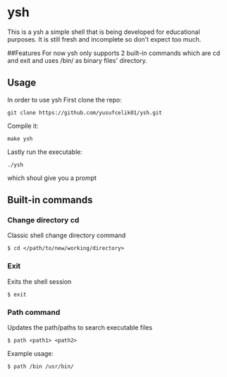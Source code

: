 # ysh
This is a ysh a simple shell that is being developed for educational purposes. It is still fresh and incomplete so don't expect too much.

##Features
For now ysh only supports 2 built-in commands which are cd and exit and uses /bin/ as binary files' directory.

## Usage
In order to use ysh 
First clone the repo:
```
git clone https://github.com/yusufcelik01/ysh.git
```

Compile it:
```
make ysh
```

Lastly run the executable:
```
./ysh
```
which shoul give you a prompt

## Built-in commands

### Change directory cd
Classic shell change directory command
```
$ cd </path/to/new/working/directory>
```

### Exit 
Exits the shell session
```
$ exit
```

### Path command
Updates the path/paths to search executable files
```
$ path <path1> <path2> 
```

Example usage:
```
$ path /bin /usr/bin/
```


